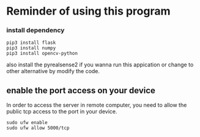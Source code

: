 # Reminder of using this program

### install dependency 
```shell 
pip3 install flask 
pip3 install numpy
pip3 install opencv-python 
```
also install the pyrealsense2 if you wanna run this appication or change to other alternative by modify the code. 

## enable the port access on your device 
In order to access the server in remote computer, you need to allow the public tcp access to the port in your device.

```shell
sudo ufw enable
sudo ufw allow 5000/tcp
````
